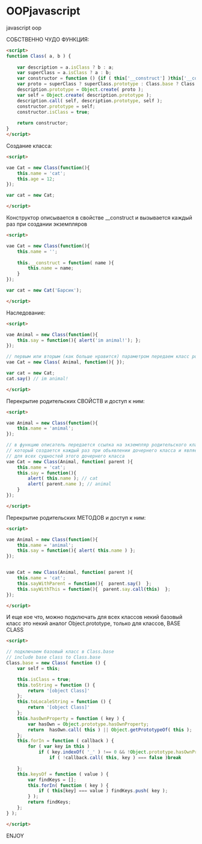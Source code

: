 OOPjavascript
=============

javascript oop 

СОБСТВЕННО ЧУДО ФУНКЦИЯ:

```html
<script>
function Class( a, b ) {
 
    var description = a.isClass ? b : a;
    var superClass = a.isClass ? a : b;
    var constructor = function () {if ( this['__construct'] )this['__construct'].apply( this, arguments );};
    var proto = superClass ? superClass.prototype : Class.base ? Class.base.prototype : Object.prototype;
    description.prototype = Object.create( proto );
    var self = Object.create( description.prototype );
    description.call( self, description.prototype, self );
    constructor.prototype = self;
    constructor.isClass = true;
 
    return constructor;
}
</script>
```



Создание класса:
```html
<script>

vae Cat = new Class(function(){
	this.name = 'cat';
	this.age = 12;
});	

var cat = new Cat;

</script>
```


Конструктор описывается в свойстве   __construct   и вызывается каждый раз при создании экземпляров
```html
<script>

vae Cat = new Class(function(){
	this.name = '';
	
	this.__construct = function( name ){
		this.name = name;
	}
});	

var cat = new Cat('Барсик');

</script>
```

Наследование:
```html
<script>

vae Animal = new Class(function(){
	this.say = function(){ alert('im animal!'); };
});

// первым или вторым (как больше нравится) параметром передаем класс родитель
vae Cat = new Class( Animal, function(){ });	

var cat = new Cat;
cat.say() // im animal!

</script>
```


Перекрытие родительских СВОЙСТВ и доступ к ним:

```html
<script>

vae Animal = new Class(function(){
	this.name = 'animal';
});

// в функцию описатель передается ссылка на экземпляр родительского класса Animal, 
// который создается каждый раз при обьявлении дочернего класса и является общим 
// для всех сущностей этого дочернего класса
vae Cat = new Class(Animal, function( parent ){
	this.name = 'cat';
	this.say = function(){
		alert( this.name ); // cat
		alert( parent.name ); // animal
	}
});

</script>
```


Перекрытие родительских МЕТОДОВ и доступ к ним:

```html
<script>

vae Animal = new Class(function(){
	this.name = 'animal';
	this.say = function(){ alert( this.name ) };
});


vae Cat = new Class(Animal, function( parent ){
	this.name = 'cat';
	this.sayWithParent = function(){  parent.say()  };
	this.sayWithThis = function(){  parent.say.call(this)  };
});

</script>
```





И еще кое что, можно подключать для всех классов некий базовый класс
это некий аналог Object.prototype, только для классов,
BASE CLASS

```html
<script>

// подключаем базовый класс в Class.base
// include base class to Class.base
Class.base = new Class( function () {
	var self = this;

	this.isClass = true;
	this.toString = function () {
		return '[object Class]'
	};
	this.toLocaleString = function () {
		return '[object Class]'
	};
	this.hasOwnProperty = function ( key ) {
		var hasOwn = Object.prototype.hasOwnProperty;
		return  hasOwn.call( this ) || Object.getPrototypeOf( this );
	};
	this.forIn = function ( callback ) {
		for ( var key in this )
			if ( key.indexOf( '_' ) !== 0 && !Object.prototype.hasOwnProperty.call( self, key ) )
				if ( !callback.call( this, key ) === false )break

	};
	this.keysOf = function ( value ) {
		var findKeys = [];
		this.forIn( function ( key ) {
			if ( this[key] === value ) findKeys.push( key );
		} );
		return findKeys;
	};
} );

</script>
```




ENJOY